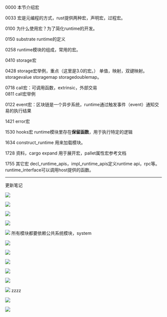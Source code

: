 0000 本节介绍宏

0033 宏是元编程的方式，rust提供两种宏，声明宏，过程宏。

0100 为什么使用宏？为了简化runtime的开发。

0150 substrate runtime的定义

0258 runtime模块的组成，常用的宏。

0410 storage宏

0428 storage宏举例，重点（这里是3.0的宏。） 单值，映射，双键映射。storagevalue storagemap storagedoublemap。

0718 call宏：可调用函数，extrinsic，外部交易  
0811 call宏举例

0122 event宏：区块链是一个异步系统，runtime通过触发事件（event）通知交易的执行结果

1421 error宏

1530 hooks宏 runtime模块里存在**保留函数**，用于执行特定的逻辑

1634 construct_runtime 用来加载模块。

1728 资料，cargo expand 用于展开宏，pallet属性宏参考文档

1755 其它宏 decl_runtime_apis，impl_runtime_apis定义runtime api，rpc等。runtime_interface可以调用host提供的函数。
***
更新笔记

![](images/2021-08-14-19-10-54.png)

![](images/2021-08-15-16-10-13.png)

![](images/2021-08-15-16-11-10.png)

![](images/2021-08-15-16-11-59.png)

![](images/2021-08-15-16-12-59.png)
所有模块都要依赖公共系统模块，system

![](images/2021-08-15-16-17-46.png)

![](images/2021-08-15-16-18-42.png)

![](images/2021-08-15-16-21-28.png)

![](images/2021-08-15-16-25-35.png)

![](images/2021-08-15-16-30-09.png)

![](images/2021-08-15-16-36-21.png)
zzzz

![](images/2021-08-15-16-56-04.png)

![](images/2021-08-15-16-58-03.png)